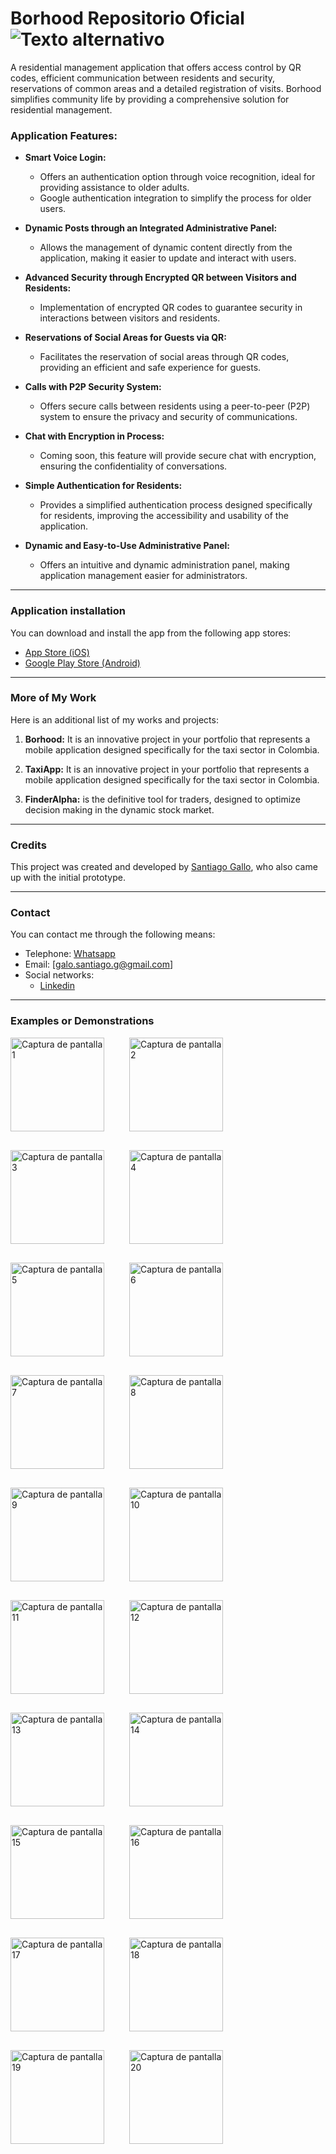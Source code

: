 # Borhood Repositorio Oficial ![Texto alternativo](Images/banner.png)

A residential management application that offers access control by QR codes, efficient communication between residents and security, reservations of common areas and a detailed registration of visits. Borhood simplifies community life by providing a comprehensive solution for residential management.

### Application Features:

- **Smart Voice Login:**

  - Offers an authentication option through voice recognition, ideal for providing assistance to older adults.
  - Google authentication integration to simplify the process for older users.

- **Dynamic Posts through an Integrated Administrative Panel:**

  - Allows the management of dynamic content directly from the application, making it easier to update and interact with users.

- **Advanced Security through Encrypted QR between Visitors and Residents:**

  - Implementation of encrypted QR codes to guarantee security in interactions between visitors and residents.

- **Reservations of Social Areas for Guests via QR:**

  - Facilitates the reservation of social areas through QR codes, providing an efficient and safe experience for guests.

- **Calls with P2P Security System:**

  - Offers secure calls between residents using a peer-to-peer (P2P) system to ensure the privacy and security of communications.

- **Chat with Encryption in Process:**

  - Coming soon, this feature will provide secure chat with encryption, ensuring the confidentiality of conversations.

- **Simple Authentication for Residents:**

  - Provides a simplified authentication process designed specifically for residents, improving the accessibility and usability of the application.

- **Dynamic and Easy-to-Use Administrative Panel:**
  - Offers an intuitive and dynamic administration panel, making application management easier for administrators.

---

### Application installation

You can download and install the app from the following app stores:

- [App Store (iOS)](https://apps.apple.com/fi/app/borhood/id6468190119)
- [Google Play Store (Android)](https://play.google.com/store/apps/details?id=galo.fly.borhood&hl=es_DO&gl=US)

---

### More of My Work

Here is an additional list of my works and projects:

1. **Borhood:** It is an innovative project in your portfolio that represents a mobile application designed specifically for the taxi sector in Colombia.

2. **TaxiApp:** It is an innovative project in your portfolio that represents a mobile application designed specifically for the taxi sector in Colombia.

3. **FinderAlpha:** is the definitive tool for traders, designed to optimize decision making in the dynamic stock market.

---

### Credits

This project was created and developed by [Santiago Gallo](https://github.com/santiagogalo), who also came up with the initial prototype.

---

### Contact

You can contact me through the following means:

- Telephone: [Whatsapp](https://api.whatsapp.com/send?phone=573041047207)
- Email: [galo.santiago.g@gmail.com]
- Social networks:
  - [Linkedin](https://www.linkedin.com/in/santiago-gallo-guillen-94a40a264/)

---

### Examples or Demonstrations

<div style="display:flex; flex-wrap:wrap; gap: 30px">
    <img src="Images/preview_images/1.jpg" alt="Captura de pantalla 1" style="width:150px; margin-right:10px;">
    <img src="Images/preview_images/2.jpg" alt="Captura de pantalla 2" style="width:150px; margin-right:10px;">
    <img src="Images/preview_images/3.jpg" alt="Captura de pantalla 3" style="width:150px; margin-right:10px;">
    <img src="Images/preview_images/4.jpg" alt="Captura de pantalla 4" style="width:150px; margin-right:10px;">
    <img src="Images/preview_images/5.jpg" alt="Captura de pantalla 5" style="width:150px; margin-right:10px;">
    <img src="Images/preview_images/6.jpg" alt="Captura de pantalla 6" style="width:150px; margin-right:10px;">
    <img src="Images/preview_images/7.jpg" alt="Captura de pantalla 7" style="width:150px; margin-right:10px;">
    <img src="Images/preview_images/8.jpg" alt="Captura de pantalla 8" style="width:150px; margin-right:10px;">
    <img src="Images/preview_images/9.jpg" alt="Captura de pantalla 9" style="width:150px; margin-right:10px;">
    <img src="Images/preview_images/10.jpg" alt="Captura de pantalla 10" style="width:150px; margin-right:10px;">
    <img src="Images/preview_images/11.jpg" alt="Captura de pantalla 11" style="width:150px; margin-right:10px;">
    <img src="Images/preview_images/12.jpg" alt="Captura de pantalla 12" style="width:150px; margin-right:10px;">
    <img src="Images/preview_images/13.jpg" alt="Captura de pantalla 13" style="width:150px; margin-right:10px;">
    <img src="Images/preview_images/14.jpg" alt="Captura de pantalla 14" style="width:150px; margin-right:10px;">
    <img src="Images/preview_images/15.jpg" alt="Captura de pantalla 15" style="width:150px; margin-right:10px;">
    <img src="Images/preview_images/16.jpg" alt="Captura de pantalla 16" style="width:150px; margin-right:10px;">
    <img src="Images/preview_images/17.jpg" alt="Captura de pantalla 17" style="width:150px; margin-right:10px;">
    <img src="Images/preview_images/18.jpg" alt="Captura de pantalla 18" style="width:150px; margin-right:10px;">
    <img src="Images/preview_images/19.jpg" alt="Captura de pantalla 19" style="width:150px; margin-right:10px;">
    <img src="Images/preview_images/20.jpg" alt="Captura de pantalla 20" style="width:150px;">
</div>
